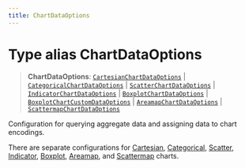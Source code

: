 ```yaml
---
title: ChartDataOptions
---
```


# Type alias ChartDataOptions

> **ChartDataOptions**: [`CartesianChartDataOptions`](../interfaces/interface.CartesianChartDataOptions.md) \| [`CategoricalChartDataOptions`](../interfaces/interface.CategoricalChartDataOptions.md) \| [`ScatterChartDataOptions`](../interfaces/interface.ScatterChartDataOptions.md) \| [`IndicatorChartDataOptions`](../interfaces/interface.IndicatorChartDataOptions.md) \| [`BoxplotChartDataOptions`](type-alias.BoxplotChartDataOptions.md) \| [`BoxplotChartCustomDataOptions`](type-alias.BoxplotChartCustomDataOptions.md) \| [`AreamapChartDataOptions`](../interfaces/interface.AreamapChartDataOptions.md) \| [`ScattermapChartDataOptions`](../interfaces/interface.ScattermapChartDataOptions.md)

Configuration for querying aggregate data and assigning data to chart encodings.

There are separate configurations for [Cartesian](../interfaces/interface.CartesianChartDataOptions.md),
[Categorical](../interfaces/interface.CategoricalChartDataOptions.md),
[Scatter](../interfaces/interface.ScatterChartDataOptions.md),
[Indicator](../interfaces/interface.IndicatorChartDataOptions.md),
[Boxplot](type-alias.BoxplotChartDataOptions.md),
[Areamap](../interfaces/interface.AreamapChartDataOptions.md), and
[Scattermap](../interfaces/interface.ScattermapChartDataOptions.md) charts.
